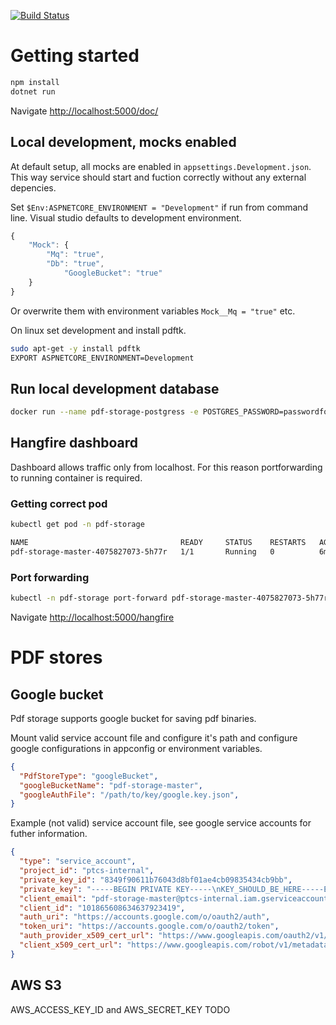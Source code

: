 [![Build Status](https://jenkins.protacon.cloud/buildStatus/icon?job=www.github.com/pdf-storage/master)](https://jenkins.protacon.cloud/job/www.github.com/job/pdf-storage/job/master/)

# Getting started

```bash
npm install
dotnet run
```

Navigate [http://localhost:5000/doc/](http://localhost:5000/doc/)

## Local development, mocks enabled
At default setup, all mocks are enabled in `appsettings.Development.json`. This way service should start and fuction correctly without any external depencies.

Set `$Env:ASPNETCORE_ENVIRONMENT = "Development"` if run from command line. Visual studio defaults to development environment.
```js
{
	"Mock": {
		"Mq": "true",
		"Db": "true",
        	"GoogleBucket": "true"
	}
}
```

Or overwrite them with environment variables `Mock__Mq = "true"` etc.

On linux set development and install pdftk.
```bash
sudo apt-get -y install pdftk
EXPORT ASPNETCORE_ENVIRONMENT=Development
```

## Run local development database
```bash
docker run --name pdf-storage-postgress -e POSTGRES_PASSWORD=passwordfortesting -it -p 5432:5432 postgres
```

## Hangfire dashboard

Dashboard allows traffic only from localhost. For this reason portforwarding to running container is required.

### Getting correct pod

```bash
kubectl get pod -n pdf-storage

NAME                                  READY     STATUS    RESTARTS   AGE
pdf-storage-master-4075827073-5h77r   1/1       Running   0          6m
```

### Port forwarding
```bash
kubectl -n pdf-storage port-forward pdf-storage-master-4075827073-5h77r 5000
```

Navigate [http://localhost:5000/hangfire](http://localhost:5000/hangfire)

# PDF stores
## Google bucket
Pdf storage supports google bucket for saving pdf binaries.

Mount valid service account file and configure it's path and configure google configurations in appconfig or environment variables.
```json
{
  "PdfStoreType": "googleBucket",
  "googleBucketName": "pdf-storage-master",
  "googleAuthFile": "/path/to/key/google.key.json",
}
```

Example (not valid) service account file, see google service accounts for futher information.
```json
{
  "type": "service_account",
  "project_id": "ptcs-internal",
  "private_key_id": "8349f90611b76043d8bf01ae4cb09835434cb9bb",
  "private_key": "-----BEGIN PRIVATE KEY-----\nKEY_SHOULD_BE_HERE-----END PRIVATE KEY-----\n",
  "client_email": "pdf-storage-master@ptcs-internal.iam.gserviceaccount.com",
  "client_id": "101865608634637923419",
  "auth_uri": "https://accounts.google.com/o/oauth2/auth",
  "token_uri": "https://accounts.google.com/o/oauth2/token",
  "auth_provider_x509_cert_url": "https://www.googleapis.com/oauth2/v1/certs",
  "client_x509_cert_url": "https://www.googleapis.com/robot/v1/metadata/x509/pdf-storage-master%40ptcs-internal.iam.gserviceaccount.com"
}
```

## AWS S3
AWS_ACCESS_KEY_ID and AWS_SECRET_KEY 
TODO